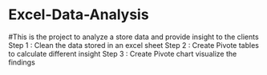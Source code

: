 # Excel-Data-Analysis
#This is the project to analyze a store data and provide insight to the clients
Step 1 : Clean the data stored in an excel sheet
Step 2 : Create Pivote tables to calculate different insight
Step 3 : Create Pivote chart visualize the findings
